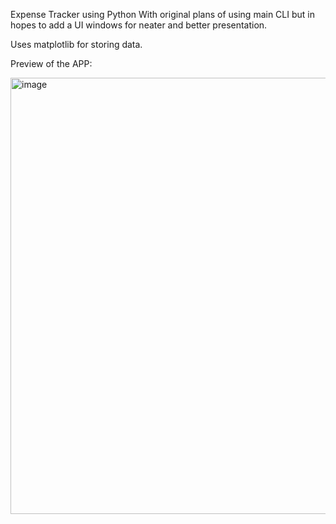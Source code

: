 Expense Tracker using Python
With original plans of using main CLI but in hopes to add a UI windows for neater and better presentation.

Uses matplotlib for storing data.


Preview of the APP:


<img width="934" height="698" alt="image" src="https://github.com/user-attachments/assets/17e3e484-e0d8-4231-896b-753cccf5d879" />
